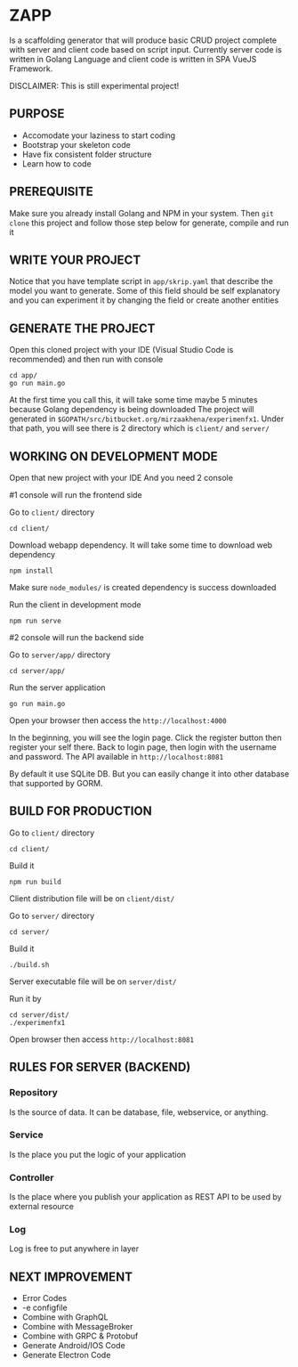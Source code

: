 # ZAPP
Is a scaffolding generator that will produce basic CRUD project complete with server and client code based on script input. Currently server code is written in Golang Language and client code is written in SPA VueJS Framework.

DISCLAIMER: This is still experimental project!


## PURPOSE
* Accomodate your laziness to start coding
* Bootstrap your skeleton code
* Have fix consistent folder structure
* Learn how to code


## PREREQUISITE
Make sure you already install Golang and NPM in your system. Then `git clone` this project and follow those step below for generate, compile and run it


## WRITE YOUR PROJECT
Notice that you have template script in `app/skrip.yaml` that describe the model you want to generate. Some of this field should be self explanatory and you can experiment it by changing the field or create another entities


## GENERATE THE PROJECT
Open this cloned project with your IDE (Visual Studio Code is recommended) and then run with console
```
cd app/
go run main.go
```
At the first time you call this, it will take some time maybe 5 minutes because Golang dependency is being downloaded
The project will generated in `$GOPATH/src/bitbucket.org/mirzaakhena/experimenfx1`. Under that path, you will see there is 2 directory which is `client/` and `server/`


## WORKING ON DEVELOPMENT MODE
Open that new project with your IDE And you need 2 console

#1 console will run the frontend side

Go to `client/` directory
```
cd client/
```

Download webapp dependency. It will take some time to download web dependency
```
npm install
```
Make sure `node_modules/` is created dependency is success downloaded


Run the client in development mode
```
npm run serve
```

#2 console will run the backend side

Go to `server/app/` directory
```
cd server/app/
```

Run the server application
```
go run main.go
```

Open your browser then access the `http://localhost:4000`

In the beginning, you will see the login page. Click the register button then register your self there. Back to login page, then login with the username and password. The API available in `http://localhost:8081`

By default it use SQLite DB. But you can easily change it into other database that supported by GORM.



## BUILD FOR PRODUCTION

Go to `client/` directory
```
cd client/
```

Build it
```
npm run build
```

Client distribution file will be on `client/dist/`

Go to `server/` directory
```
cd server/
```

Build it
```
./build.sh
```

Server executable file will be on `server/dist/`

Run it by
```
cd server/dist/
./experimenfx1
```

Open browser then access `http://localhost:8081`

## RULES FOR SERVER (BACKEND)

### Repository
Is the source of data. It can be database, file, webservice, or anything.

### Service
Is the place you put the logic of your application

### Controller
Is the place where you publish your application as REST API to be used by external resource

### Log
Log is free to put anywhere in layer

## NEXT IMPROVEMENT
* Error Codes
* -e configfile
* Combine with GraphQL
* Combine with MessageBroker
* Combine with GRPC & Protobuf
* Generate Android/IOS Code
* Generate Electron Code